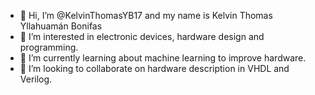 - 👋 Hi, I’m @KelvinThomasYB17 and my name is Kelvin Thomas Yllahuamán Bonifas
- 👀 I’m interested in electronic devices, hardware design and programming.
- 🌱 I’m currently learning about machine learning to improve hardware.
- 💞️ I’m looking to collaborate on hardware description in VHDL and Verilog. 

<!---
KelvinThomasYB17/KelvinThomasYB17 is a ✨ special ✨ repository because its `README.md` (this file) appears on your GitHub profile.
You can click the Preview link to take a look at your changes.
--->
